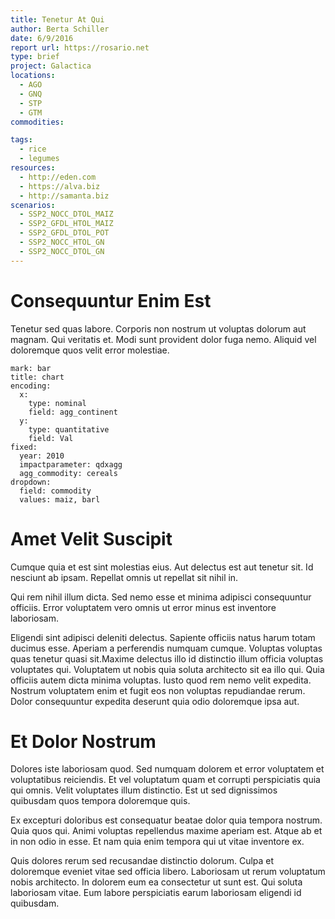```yaml
---
title: Tenetur At Qui
author: Berta Schiller
date: 6/9/2016
report url: https://rosario.net
type: brief
project: Galactica
locations:
  - AGO
  - GNQ
  - STP
  - GTM
commodities:

tags:
  - rice
  - legumes
resources:
  - http://eden.com
  - https://alva.biz
  - http://samanta.biz
scenarios:
  - SSP2_NOCC_DTOL_MAIZ
  - SSP2_GFDL_HTOL_MAIZ
  - SSP2_GFDL_DTOL_POT
  - SSP2_NOCC_HTOL_GN
  - SSP2_NOCC_DTOL_GN
---
```

# Consequuntur Enim Est
Tenetur sed quas labore. Corporis non nostrum ut voluptas dolorum aut magnam. Qui veritatis et. Modi sunt provident dolor fuga nemo. Aliquid vel doloremque quos velit error molestiae.

```vis
mark: bar
title: chart
encoding:
  x:
    type: nominal
    field: agg_continent
  y:
    type: quantitative
    field: Val
fixed:
  year: 2010
  impactparameter: qdxagg
  agg_commodity: cereals
dropdown:
  field: commodity
  values: maiz, barl
```

# Amet Velit Suscipit
Cumque quia et est sint molestias eius. Aut delectus est aut tenetur sit. Id nesciunt ab ipsam. Repellat omnis ut repellat sit nihil in.
 Qui rem nihil illum dicta. Sed nemo esse et minima adipisci consequuntur officiis. Error voluptatem vero omnis ut error minus est inventore laboriosam.
 Eligendi sint adipisci deleniti delectus. Sapiente officiis natus harum totam ducimus esse. Aperiam a perferendis numquam cumque. Voluptas voluptas quas tenetur quasi sit.Maxime delectus illo id distinctio illum officia voluptas voluptates qui. Voluptatem ut nobis quia soluta architecto sit ea illo qui. Quia officiis autem dicta minima voluptas. Iusto quod rem nemo velit expedita. Nostrum voluptatem enim et fugit eos non voluptas repudiandae rerum. Dolor consequuntur expedita deserunt quia odio doloremque ipsa aut.

# Et Dolor Nostrum
Dolores iste laboriosam quod. Sed numquam dolorem et error voluptatem et voluptatibus reiciendis. Et vel voluptatum quam et corrupti perspiciatis quia qui omnis. Velit voluptates illum distinctio. Est ut sed dignissimos quibusdam quos tempora doloremque quis.
 Ex excepturi doloribus est consequatur beatae dolor quia tempora nostrum. Quia quos qui. Animi voluptas repellendus maxime aperiam est. Atque ab et in non odio in esse. Et nam quia enim tempora qui ut vitae inventore ex.
 Quis dolores rerum sed recusandae distinctio dolorum. Culpa et doloremque eveniet vitae sed officia libero. Laboriosam ut rerum voluptatum nobis architecto. In dolorem eum ea consectetur ut sunt est. Qui soluta laboriosam vitae. Eum labore perspiciatis earum laboriosam eligendi id quibusdam.
